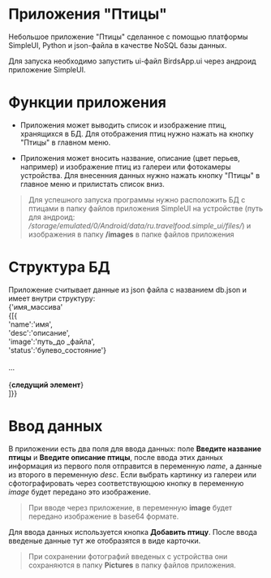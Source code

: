 # Приложения "Птицы"

Небольшое приложение "Птицы" сделанное с помощью платформы SimpleUI, Python и json-файла в качестве NoSQL базы данных.

Для запуска необходимо запустить ui-файл BirdsApp.ui через андроид приложение SimpleUI.

# Функции приложения
- Приложения может выводить список и изображение птиц, хранящихся в БД. Для отображения птиц нужно нажать на кнопку "Птицы" в главном меню.

- Приложения может вносить название, описание (цвет перьев, например) и изображение птиц из галереи или фотокамеры устройства. Для внесенния данных нужно нажать кнопку "Птицы" в главное меню и прилистать список вниз.

>Для успешного запуска программы нужно расположить БД с птицами в папку файлов приложения SimpleUI на устройстве (путь для андроид: */storage/emulated/0/Android/data/ru.travelfood.simple_ui/files/*) и изображения в папку **/images** в папке файлов приложения

# Структура БД

Приложение считывает данные из json файла с названием db.json и имеет внутри структуру: <br /> {'имя_массива'
            <br />{[{
            <br />'name':'имя', 
            <br />'desc':'описание', 
            <br />'image':'путь_до _файла', 
            <br />'status':'булево_состояние'} 
            <br />
            <br />... 
            <br />
            <br />{**следущий элемент**}
            <br />]}}

# Ввод данных

В приложении есть два поля для ввода данных: поле **Введите название птицы** и **Введите описание птицы**, после ввода этих данных информация из первого поля отправится в переменную *name*, а данные из второго в переменную *desc*. Если выбрать картинку из галереи или сфотографировать через соответствующюю кнопку в переменную *image* будет передано это изображение. 

> При вводе через приложение, в переменную **image** будет передано изображение в base64 формате.

Для ввода данных используется кнопка **Добавить птицу**. После ввода введеные данные тут же отобразятся в виде карточки. 

> При сохранении фотографий введеных с устройства они сохраняются в папку **Pictures** в папку файлов приложения.
